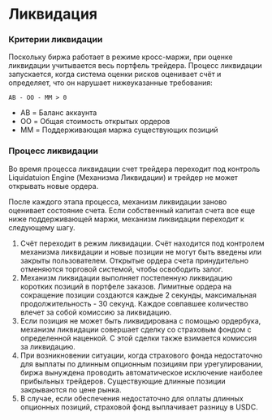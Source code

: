 # Ликвидация

### Критерии ликвидации <a href="#h_bb393f5de3" id="h_bb393f5de3"></a>

Поскольку биржа работает в режиме кросс-маржи, при оценке ликвидации учитывается весь портфель трейдера. Процесс ликвидации запускается, когда система оценки рисков оценивает счёт и определяет, что он нарушает нижеуказанные требования:

```
AB - OO - MM > 0
```

* AB = Баланс аккаунта
* OO = Общая стоимость открытых ордеров
* MM = Поддерживающая маржа существующих позиций

### Процесс ликвидации <a href="#h_ba0f5795eb" id="h_ba0f5795eb"></a>

Во время процесса ликвидации счет трейдера переходит под контроль Liquidatuion Engine (Механизма Ликвидации) и трейдер не может открывать новые ордера.

После каждого этапа процесса, механизм ликвидации заново оценивает состояние счета. Если собственный капитал счета все еще ниже поддерживающей маржи, механизм ликвидации переходит к следующему шагу.



1. Счёт переходит в режим ликвидации. Счёт находится под контролем механизма ликвидации и новые позиции не могут быть введены или закрыты пользователем. Открытые ордера счета принудительно отменяются торговой системой, чтобы освободить залог.
2. Механизм ликвидации выполняет постепенную ликвидацию коротких позиций в портфеле заказов. Лимитные ордера на сокращение позиции создаются каждые 2 секунды, максимальная продолжительность - 30 секунд. Каждое совпавшее количество влечет за собой комиссию за ликвидацию.
3. Если позиция не может быть ликвидирована с помощью ордербука, механизм ликвидации совершает сделку со страховым фондом с определенной наценкой. С этой сделки также взимается комиссия за ликвидацию.
4. При возникновении ситуации, когда страхового фонда недостаточно для выплаты по длинным опционным позициям при урегулировании, биржа вынуждена проводить автоматическое исключение наиболее прибыльных трейдеров. Существующие длинные позиции закрываются по цене рынка.
5. В случае, если обеспечения недостаточно для оплаты длинных опционных позиций, страховой фонд выплачивает разницу в USDC.
